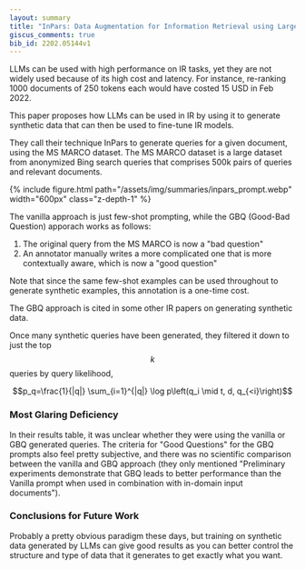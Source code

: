```yaml
---
layout: summary
title: "InPars: Data Augmentation for Information Retrieval using Large Language Models"
giscus_comments: true
bib_id: 2202.05144v1
---
```


LLMs can be used with high performance on IR tasks, yet they are not widely used
because of its high cost and latency. For instance, re-ranking 1000 documents of
250 tokens each would have costed 15 USD in Feb 2022.

This paper proposes how LLMs can be used in IR by using it to generate synthetic
data that can then be used to fine-tune IR models.

They call their technique InPars to generate queries for a given document,
using the MS MARCO dataset. The MS MARCO dataset is a large dataset from
anonymized Bing search queries that comprises 500k pairs of queries and
relevant documents.

{% include figure.html
    path="/assets/img/summaries/inpars_prompt.webp"
    width="600px"
    class="z-depth-1"
%}

The vanilla approach is just few-shot prompting, while the GBQ (Good-Bad
Question) apporach works as follows:

1. The original query from the MS MARCO is now a "bad question"
2. An annotator manually writes a more complicated one that is more contextually
   aware, which is now a "good question"

Note that since the same few-shot examples can be used throughout to generate
synthetic examples, this annotation is a one-time cost.

The GBQ approach is cited in some other IR papers on generating synthetic data.

Once many synthetic queries have been generated, they filtered it down to just the top $$k$$
queries by query likelihood,

$$p_q=\frac{1}{|q|} \sum_{i=1}^{|q|} \log p\left(q_i \mid t, d, q_{<i}\right)$$

### Most Glaring Deficiency

In their results table, it was unclear whether they were using the vanilla or GBQ generated queries.
The criteria for "Good Questions" for the GBQ prompts also feel pretty
subjective, and there was no scientific comparison between the vanilla and GBQ
approach (they only mentioned "Preliminary experiments demonstrate that GBQ
leads to better performance than the Vanilla prompt when used in combination
with in-domain input documents").

### Conclusions for Future Work

Probably a pretty obvious paradigm these days, but training on synthetic data
generated by LLMs can give good results as you can better control the structure
and type of data that it generates to get exactly what you want.
